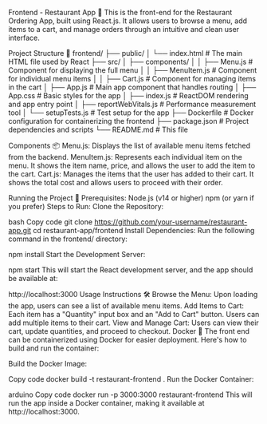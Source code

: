 Frontend - Restaurant App 🍔
This is the front-end for the Restaurant Ordering App, built using React.js. It allows users to browse a menu, add items to a cart, and manage orders through an intuitive and clean user interface.

Project Structure 📁
frontend/
├── public/
│   └── index.html  # The main HTML file used by React
├── src/
│   ├── components/
│   │   ├── Menu.js         # Component for displaying the full menu
│   │   ├── MenuItem.js     # Component for individual menu items
│   │   ├── Cart.js         # Component for managing items in the cart
│   ├── App.js              # Main app component that handles routing
│   ├── App.css             # Basic styles for the app
│   ├── index.js            # ReactDOM rendering and app entry point
│   ├── reportWebVitals.js  # Performance measurement tool
│   └── setupTests.js       # Test setup for the app
├── Dockerfile              # Docker configuration for containerizing the frontend
├── package.json            # Project dependencies and scripts
└── README.md               # This file

Components 📦
Menu.js: Displays the list of available menu items fetched from the backend.
MenuItem.js: Represents each individual item on the menu. It shows the item name, price, and allows the user to add the item to the cart.
Cart.js: Manages the items that the user has added to their cart. It shows the total cost and allows users to proceed with their order.

Running the Project 🚀
Prerequisites:
Node.js (v14 or higher)
npm (or yarn if you prefer)
Steps to Run:
Clone the Repository:

bash
Copy code
git clone https://github.com/your-username/restaurant-app.git
cd restaurant-app/frontend
Install Dependencies: Run the following command in the frontend/ directory:


npm install
Start the Development Server:


npm start
This will start the React development server, and the app should be available at:


http://localhost:3000
Usage Instructions 🛠️
Browse the Menu: Upon loading the app, users can see a list of available menu items.
Add Items to Cart: Each item has a "Quantity" input box and an "Add to Cart" button. Users can add multiple items to their cart.
View and Manage Cart: Users can view their cart, update quantities, and proceed to checkout.
Docker 🐳
The front end can be containerized using Docker for easier deployment. Here's how to build and run the container:

Build the Docker Image:

Copy code
docker build -t restaurant-frontend .
Run the Docker Container:

arduino
Copy code
docker run -p 3000:3000 restaurant-frontend
This will run the app inside a Docker container, making it available at http://localhost:3000.